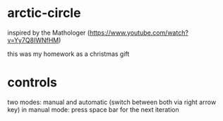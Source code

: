 # arctic-circle
inspired by the Mathologer (https://www.youtube.com/watch?v=Yy7Q8IWNfHM)

this was my homework as a christmas gift

# controls
two modes: manual and automatic (switch between both via right arrow key)
in manual mode: press space bar for the next iteration
